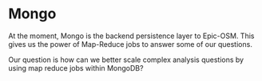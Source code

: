 Mongo
=====

At the moment, Mongo is the backend persistence layer to Epic-OSM. This gives us the power of Map-Reduce jobs to answer some of our questions.

Our question is how can we better scale complex analysis questions by using map reduce jobs within MongoDB?
